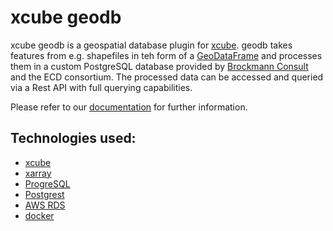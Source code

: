 # xcube geodb

xcube geodb is a geospatial database plugin for [xcube](https://github.com/dcs4cop/xcube).
geodb takes features from e.g. shapefiles in teh form of a [GeoDataFrame](http://geopandas.org/) and processes
them in a custom PostgreSQL database provided by [Brockmann Consult](https://www.brockmann-consult.de) and the ECD consortium.
 The processed data can be accessed and queried via a Rest API with full querying capabilities.   


Please refer to our [documentation](https://xcube-geodb.readthedocs.io) for further information.

## Technologies used:

- [xcube](https://github.com/dcs4cop/xcube)
- [xarray](http://xarray.pydata.org/en/stable/)
- [ProgreSQL](https://www.postgresql.org/)
- [Postgrest](http://postgrest.org/en/v6.0/)
- [AWS RDS](https://aws.amazon.com/de/rds/)
- [docker](https://www.docker.com/)
